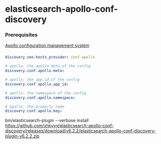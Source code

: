 # elasticsearch-apollo-conf-discovery

### Prerequisites

[Apollo configuration management system](https://github.com/ctripcorp/apollo)

###

```yaml
discovery.zen.hosts_provider: conf-apollo

# apollo: the apollo.meta of the config
discovery.conf.apollo.meta:

# apollo: the app.id of the config
discovery.conf.apollo.app_id:

# apollo: the namespace of the config
discovery.conf.apollo.namespace: 

# apollo: the property name
discovery.conf.apollo.key: 
```

bin/elasticsearch-plugin --verbose install  https://github.com/xhkyyy/elasticsearch-apollo-conf-discovery/releases/download/v6.2.2/elasticsearch-apollo-conf-discovery-plugin-v6.2.2.zip
